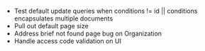 * Test default update queries when conditions != id || conditions encapsulates multiple documents
* Pull out default page size
* Address brief not found page bug on Organization
* Handle access code validation on UI